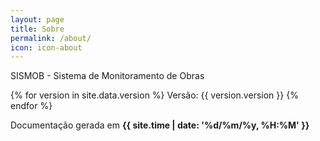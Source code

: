 ```yaml
---
layout: page
title: Sobre
permalink: /about/
icon: icon-about
---
```


SISMOB - Sistema de Monitoramento de Obras
<p>
{% for version in site.data.version %}
    Versão: {{ version.version }}
{% endfor %}
</p>

Documentação gerada em **{{ site.time | date: '%d/%m/%y, %H:%M' }}**